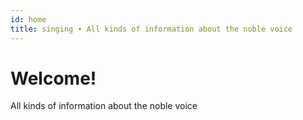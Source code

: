```yaml
---
id: home
title: singing ∙ All kinds of information about the noble voice
---
```


# Welcome!

All kinds of information about the noble voice

